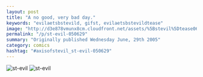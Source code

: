 ```yaml
---
layout: post
title: "A no good, very bad day."
keywords: "evilaetsbstevild, gifst, evilaetsbstevildtease"
image: "http://d3e878vmunx8cm.cloudfront.net/assets/%5Bstevil%5Dtease06-30-05.gif"
permalink: "/p/st-evil-050629"
summary: "Originally published Wednesday June, 29th 2005"
category: comics
hashtag: "#axisofstevil_st-evil-050629"
---
```


![st-evil](http://d3e878vmunx8cm.cloudfront.net/assets/%5Bstevil%5Dtease06-30-05.gif)
![st-evil](http://d3e878vmunx8cm.cloudfront.net/assets/%5Bstevil%5D06-30-05.gif)
